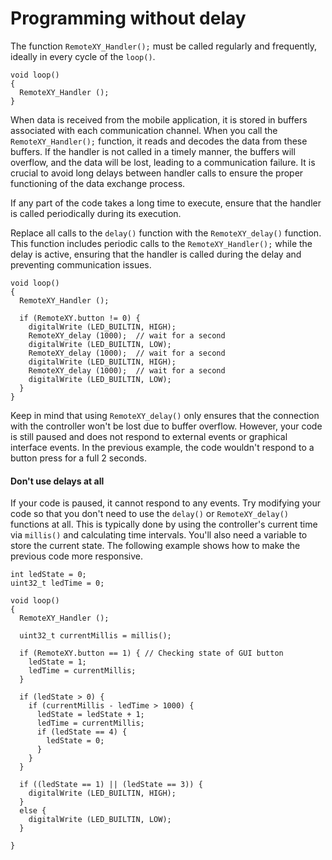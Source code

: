 # Programming without delay

The function `RemoteXY_Handler();` must be called regularly and frequently, ideally in every cycle of the `loop()`. 

```
void loop() 
{ 
  RemoteXY_Handler ();
}
```

When data is received from the mobile application, it is stored in buffers associated with each communication channel. When you call the `RemoteXY_Handler();` function, it reads and decodes the data from these buffers. If the handler is not called in a timely manner, the buffers will overflow, and the data will be lost, leading to a communication failure. It is crucial to avoid long delays between handler calls to ensure the proper functioning of the data exchange process.

If any part of the code takes a long time to execute, ensure that the handler is called periodically during its execution.

Replace all calls to the `delay()` function with the `RemoteXY_delay()` function. This function includes periodic calls to the `RemoteXY_Handler();` while the delay is active, ensuring that the handler is called during the delay and preventing communication issues.

```
void loop() 
{ 
  RemoteXY_Handler ();
  
  if (RemoteXY.button != 0) {
    digitalWrite (LED_BUILTIN, HIGH);  
    RemoteXY_delay (1000);  // wait for a second
    digitalWrite (LED_BUILTIN, LOW);   
    RemoteXY_delay (1000);  // wait for a second
    digitalWrite (LED_BUILTIN, HIGH);  
    RemoteXY_delay (1000);  // wait for a second
    digitalWrite (LED_BUILTIN, LOW);   
  }
}
```

Keep in mind that using `RemoteXY_delay()` only ensures that the connection with the controller won't be lost due to buffer overflow. However, your code is still paused and does not respond to external events or graphical interface events. In the previous example, the code wouldn't respond to a button press for a full 2 seconds.

#### Don't use delays at all

If your code is paused, it cannot respond to any events. Try modifying your code so that you don't need to use the `delay()` or `RemoteXY_delay()` functions at all. This is typically done by using the controller's current time via `millis()` and calculating time intervals. You'll also need a variable to store the current state. The following example shows how to make the previous code more responsive.

```
int ledState = 0;
uint32_t ledTime = 0;

void loop() 
{ 
  RemoteXY_Handler ();
  
  uint32_t currentMillis = millis();
  
  if (RemoteXY.button == 1) { // Checking state of GUI button
    ledState = 1;
    ledTime = currentMillis;
  }
  
  if (ledState > 0) {
    if (currentMillis - ledTime > 1000) {
      ledState = ledState + 1;
      ledTime = currentMillis;
      if (ledState == 4) {
        ledState = 0;
      }
    }
  }
  
  if ((ledState == 1) || (ledState == 3)) {
    digitalWrite (LED_BUILTIN, HIGH); 
  }
  else {
    digitalWrite (LED_BUILTIN, LOW); 
  }

}
```



